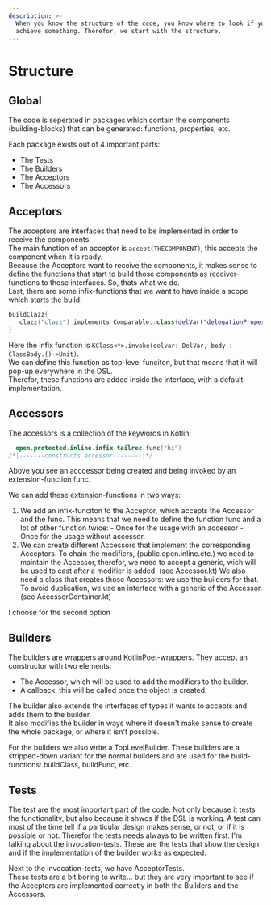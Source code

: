 ```yaml
---
description: >-
  When you know the structure of the code, you know where to look if you want to
  achieve something. Therefor, we start with the structure.
---
```


# Structure

## Global

The code is seperated in packages which contain the components \(building-blocks\) that can be generated: functions, properties, etc.

Each package exists out of 4 important parts:

* The Tests
* The Builders
* The Acceptors
* The Accessors

## Acceptors

 The acceptors are interfaces that need to be implemented in order to receive the components.  
The main function of an acceptor is `accept(THECOMPONENT)`, this accepts the component when it is ready.  
Because the Acceptors want to receive the components, it makes sense to define the functions that start to build those components as receiver-functions to those interfaces. So, thats what we do.  
Last, there are some infix-functions that we want to have inside a scope which starts the build:

```kotlin
buildClazz{
   clazz("clazz") implements Comparable::class(delVar("delegationProperty")){
}
```

 Here the infix function is `KClass<*>.invoke(delvar: DelVar, body : ClassBody.()->Unit)`.  
We can define this function as top-level funciton, but that means that it will pop-up everywhere in the DSL.  
Therefor, these functions are added inside the interface, with a default-implementation.

## Accessors

 The accessors is a collection of the keywords in Kotlin:

```kotlin
  open.protected.inline.infix.tailrec.func("hi")
/*|-------constructs accessor--------|*/
```

 Above you see an acccessor being created and being invoked by an extension-function func.

 We can add these extension-functions in two ways:

1.  We add an infix-funciton to the Acceptor, which accepts the Accessor and the func. This means that we need to define the function func and a lot of other function twice: - Once for the usage with an accessor - Once for the usage without accessor.
2.  We can create different Accessors that implement the corresponding Acceptors. To chain the modifiers, \(public.open.inline.etc.\) we need to maintain the Accessor, therefor, we need to accept a generic, wich will be used to cast after a modifier is added. \(see Accessor.kt\)  We also need a class that creates those Accessors: we use the builders for that. To avoid duplication, we use an interface with a generic of the Accessor. \(see AccessorContainer.kt\)

I choose for the second option

## Builders

 The builders are wrappers around KotlinPoet-wrappers. They accept an constructor with two elements:

* The Accessor, which will be used to add the modifiers to the builder.
* A callback: this will be called once the object is created.

The builder also extends the interfaces of types it wants to accepts and adds them to the builder.  
It also modifies the builder in ways where it doesn't make sense to create the whole package, or where it isn't possible.

For the builders we also write a TopLevelBuilder. These builders are a stripped-down variant for the normal builders and are used for the build-functions: buildClass, buildFunc, etc.

## Tests

The test are the most important part of the code. Not only because it tests the functionality, but also because it shwos if the DSL is working. A test can most of the time tell if a particular design makes sense, or not, or if it is possible or not. Therefor the tests needs always to be written first. I'm talking about the invocation-tests. These are the tests that show the design and if the implementation of the builder works as expected.

Next to the invocation-tests, we have AcceptorTests.  
These tests are a bit boring to write... but they are very important to see if the Acceptors are implemented correctly in both the Builders and the Accessors.

